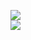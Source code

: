 [![](https://img.shields.io/badge/Made%20With-Github%20Spray-lightgrey.svg?style=for-the-badge&logo=github)](https://github.com/Annihil/github-spray#3155)  
[![](https://i.imgur.com/2DrTn0Z.gif)](https://github.com/Annihil/github-spray)